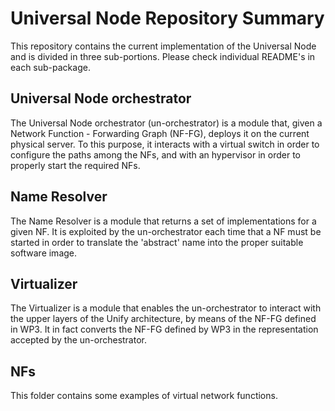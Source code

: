 # Universal Node Repository Summary
This repository contains the current implementation of the Universal Node and is divided in three sub-portions.
Please check individual README's in each sub-package.

## Universal Node orchestrator
The Universal Node orchestrator (un-orchestrator) is a module
that, given a Network Function - Forwarding Graph (NF-FG), deploys it on
the current physical server. To this purpose, it interacts with a virtual
switch in order to configure the paths among the NFs, and with an hypervisor
in order to properly start the required NFs.

## Name Resolver
The Name Resolver is a module that returns a set of implementations for a
given NF. It is exploited by the un-orchestrator each time that a NF must
be started in order to translate the 'abstract' name into the proper
suitable software image.

## Virtualizer
The Virtualizer is a module that enables the un-orchestrator to interact with the upper layers of the Unify architecture, by means of the NF-FG defined in WP3. It in fact converts the NF-FG defined by WP3 in the representation accepted by the un-orchestrator.

## NFs
This folder contains some examples of virtual network functions.
